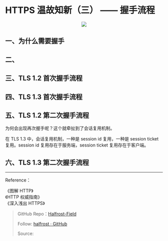 # HTTPS 温故知新（三） —— 握手流程


<p align='center'>
<img src='https://img.halfrost.com/Blog/ArticleImage/97_0.png'>
</p>


## 一、为什么需要握手




## 二、



## 三、TLS 1.2 首次握手流程



## 四、TLS 1.3 首次握手流程


## 五、TLS 1.2 第二次握手流程

为何会出现再次握手呢？这个就牵扯到了会话复用机制。

在 TLS 1.3 中，会话复用机制，一种是 session id 复用，一种是 session ticket 复用。session id 复用存在于服务端，session ticket 复用存在于客户端。


## 六、TLS 1.3 第二次握手流程


------------------------------------------------------

Reference：
  
《图解 HTTP》    
《HTTP 权威指南》  
《深入浅出 HTTPS》  


> GitHub Repo：[Halfrost-Field](HTTPS://github.com/halfrost/Halfrost-Field)
> 
> Follow: [halfrost · GitHub](HTTPS://github.com/halfrost)
>
> Source: []()